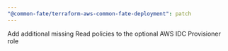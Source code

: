```yaml
---
"@common-fate/terraform-aws-common-fate-deployment": patch
---
```


Add additional missing Read policies to the optional AWS IDC Provisioner role
